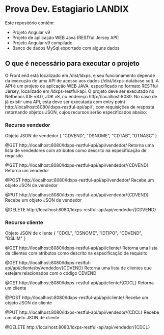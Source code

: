 # Prova Dev. Estagiario LANDIX
 
Este repositório contém:
- Projeto Angular v9
- Projeto de aplicação WEB Java (RESTful Jersey API)
- Projeto Angular v9 compilado
- Banco de dados MySql exportado com alguns dados

## O que é necessário para executar o projeto

O Front end está localizado em /dist/ldxps, e seu funcionamento depende da execução de uma API de acesso aos dados (/dist/ldxps-database.sql). A API é um projeto de aplicação WEB JAVA, especificado no formato RESTful Jersey, localizado em /ldxps-restful-api. O projeto deve ser executado no Netbeans IDE v8.0, JDK v8, no endereço http://localhost:8080. No caso de já existir uma API, esta deve ser executada com entry point http://localhost:8080/ldxps-restful-api/api/', com requisições de resposta retornando objetos JSON, cujos recursos serão especificados abaixo:

### Recurso vendedor

Objeto JSON de vendedor
{
  "CDVEND",
  "DSNOME",
  "CDTAB",
  "DTNASC"
}

@GET
http://localhost:8080/ldxps-restful-api/api/vendedor/
Retorna uma lista de vendedores com atributos como descrito na especificação de requisito

@GET
http://localhost:8080/ldxps-restful-api/api/vendedor/{CDVEND}
Retorna um vendedor

@POST
http://localhost:8080/ldxps-restful-api/api/vendedor/
Recebe um objeto JSON de vendedor

@PUT
http://localhost:8080/ldxps-restful-api/api/vendedor/{CDVEND}
Recebe um objeto JSON de vendedor

@DELETE
http://localhost:8080/ldxps-restful-api/api/vendedor/{CDVEND}

### Recurso cliente

Objeto JSON de cliente
{
  "CDCL",
  "DSNOME",
  "IDTIPO",
  "CDVEND",
  "DSLIM"
}

@GET
http://localhost:8080/ldxps-restful-api/api/cliente/
Retorna uma lista de clientes com atributos como descrito na especificação de requisito

@GET
http://localhost:8080/ldxps-restful-api/api/cliente/byVendedor/{CDVEND}
Retorna uma lista de clientes que estejam relacionados com o código CDVEND

@GET
http://localhost:8080/ldxps-restful-api/api/cliente/{CDCL}
Retorna um cliente

@POST
http://localhost:8080/ldxps-restful-api/api/cliente/
Recebe um objeto JSON de cliente

@PUT
http://localhost:8080/ldxps-restful-api/api/vendedor/{CDCL}
Recebe um objeto JSON de cliente

@DELETE
http://localhost:8080/ldxps-restful-api/api/vendedor/{CDCL}
